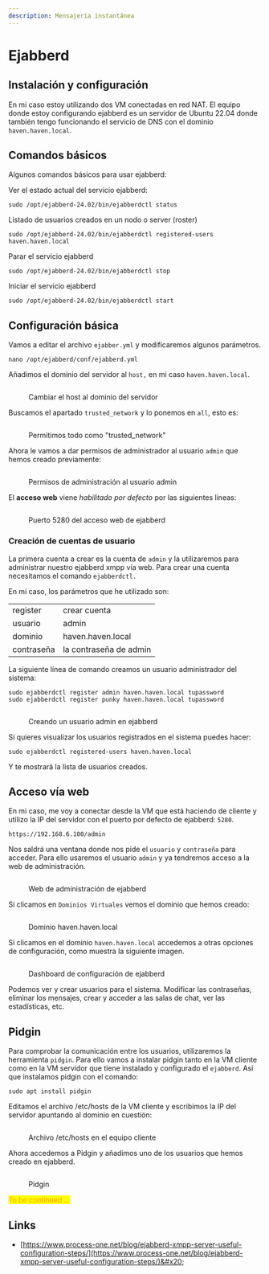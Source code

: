 ```yaml
---
description: Mensajería instantánea
---
```


# Ejabberd

## Instalación y configuración

En mi caso estoy utilizando dos VM conectadas en red NAT. El equipo donde estoy configurando ejabberd es un servidor de Ubuntu 22.04 donde también tengo funcionando el servicio de DNS con el dominio `haven.haven.local`.

## Comandos básicos

Algunos comandos básicos para usar ejabberd:

Ver el estado actual del servicio ejabberd:

```
sudo /opt/ejabberd-24.02/bin/ejabberdctl status
```

Listado de usuarios creados en un nodo o server (roster)

```
sudo /opt/ejabberd-24.02/bin/ejabberdctl registered-users haven.haven.local
```

Parar el servicio ejabberd

```
sudo /opt/ejabberd-24.02/bin/ejabberdctl stop
```

Iniciar el servicio ejabberd

```
sudo /opt/ejabberd-24.02/bin/ejabberdctl start
```

## Configuración básica

Vamos a editar el archivo `ejabber.yml`  y modificaremos algunos parámetros.&#x20;

```
nano /opt/ejabberd/conf/ejabberd.yml
```

Añadimos el dominio del servidor al `host,` en mi caso `haven.haven.local`.

<figure><img src="../.gitbook/assets/image.png" alt=""><figcaption><p>Cambiar el host al dominio del servidor</p></figcaption></figure>

Buscamos el apartado `trusted_network` y lo ponemos en `all`, esto es:

<figure><img src="../.gitbook/assets/image (1).png" alt=""><figcaption><p>Permitimos todo como "trusted_network"</p></figcaption></figure>

Ahora le vamos a dar permisos de administrador al usuario `admin` que hemos creado previamente:

<figure><img src="../.gitbook/assets/image (2).png" alt=""><figcaption><p>Permisos de administración al usuario admin</p></figcaption></figure>

El **acceso web** viene _habilitado por defecto_ por las siguientes lineas:

<figure><img src="../.gitbook/assets/image (3).png" alt=""><figcaption><p>Puerto 5280 del acceso web de ejabberd</p></figcaption></figure>

### Creación de cuentas de usuario&#x20;

La primera cuenta a crear es la cuenta de `admin` y  la utilizaremos para administrar nuestro ejabberd xmpp vía web. Para crear una cuenta necesitamos el comando `ejabberdctl.`

En mi caso, los parámetros que he utilizado son:



|            |                        |
| ---------- | ---------------------- |
| register   | crear cuenta           |
| usuario    | admin                  |
| dominio    | haven.haven.local      |
| contraseña | la contraseña de admin |

La siguiente línea de comando creamos un usuario administrador del sistema:

```
sudo ejabberdctl register admin haven.haven.local tupassword
sudo ejabberdctl register punky haven.haven.local tupassword
```

<figure><img src="../.gitbook/assets/image (286).png" alt=""><figcaption><p>Creando un usuario admin en ejabberd</p></figcaption></figure>

Si quieres visualizar los usuarios registrados en el sistema puedes hacer:

```
sudo ejabberdctl registered-users haven.haven.local
```

Y te mostrará la lista de usuarios creados.

## Acceso vía web

En mi caso, me voy a conectar desde la VM que está haciendo de cliente y utilizo la IP del servidor con el puerto por defecto de ejabberd: `5280`.&#x20;

```
https://192.168.6.100/admin
```

Nos saldrá una ventana donde nos pide el `usuario` y `contraseña` para acceder. Para ello usaremos el usuario `admin` y ya tendremos acceso a la web de administración.

<figure><img src="../.gitbook/assets/image (4).png" alt=""><figcaption><p>Web de administración de ejabberd</p></figcaption></figure>

Si clicamos en `Dominios Virtuales` vemos el dominio que hemos creado:

<figure><img src="../.gitbook/assets/image (6).png" alt=""><figcaption><p>Dominio haven.haven.local </p></figcaption></figure>

Si clicamos en el dominio `haven.haven.local` accedemos a otras opciones de configuración, como muestra la siguiente imagen.

<figure><img src="../.gitbook/assets/image (7).png" alt=""><figcaption><p>Dashboard de configuración de ejabberd</p></figcaption></figure>

Podemos ver y crear usuarios para el sistema. Modificar las contraseñas, eliminar los mensajes, crear y acceder  a las salas de chat, ver las estadísticas, etc.

## Pidgin

Para comprobar la comunicación entre los usuarios, utilizaremos la herramienta `pidgin`. Para ello vamos a  instalar pidgin tanto en la VM cliente como  en la VM servidor que tiene instalado y configurado el `ejabberd`. Así que instalamos pidgin con el comando:

```
sudo apt install pidgin
```

Editamos el archivo /etc/hosts de la VM cliente y escribimos la IP del servidor apuntando al dominio en cuestión:

<figure><img src="../.gitbook/assets/image (9).png" alt=""><figcaption><p>Archivo /etc/hosts en el equipo cliente</p></figcaption></figure>

Ahora accedemos a Pidgin y añadimos uno de los usuarios que hemos creado en ejabberd.

<figure><img src="../.gitbook/assets/image (8).png" alt=""><figcaption><p>Pidgin</p></figcaption></figure>

<mark style="color:orange;">To be continued ...</mark>

## Links

* [https://www.process-one.net/blog/ejabberd-xmpp-server-useful-configuration-steps/](https://www.process-one.net/blog/ejabberd-xmpp-server-useful-configuration-steps/)&#x20;
